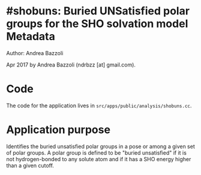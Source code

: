 #shobuns: Buried UNSatisfied polar groups for the SHO solvation model
Metadata
========

Author: Andrea Bazzoli

Apr 2017 by Andrea Bazzoli (ndrbzz [at] gmail.com).

Code
====

The code for the application lives in `src/apps/public/analysis/shobuns.cc`.

Application purpose
===================

Identifies the buried unsatisfied polar groups in a pose or among a given set of polar groups. A polar group is defined to be "buried unsatisfied" if it is not hydrogen-bonded to any solute atom and if it has a SHO energy higher than a given cutoff.

